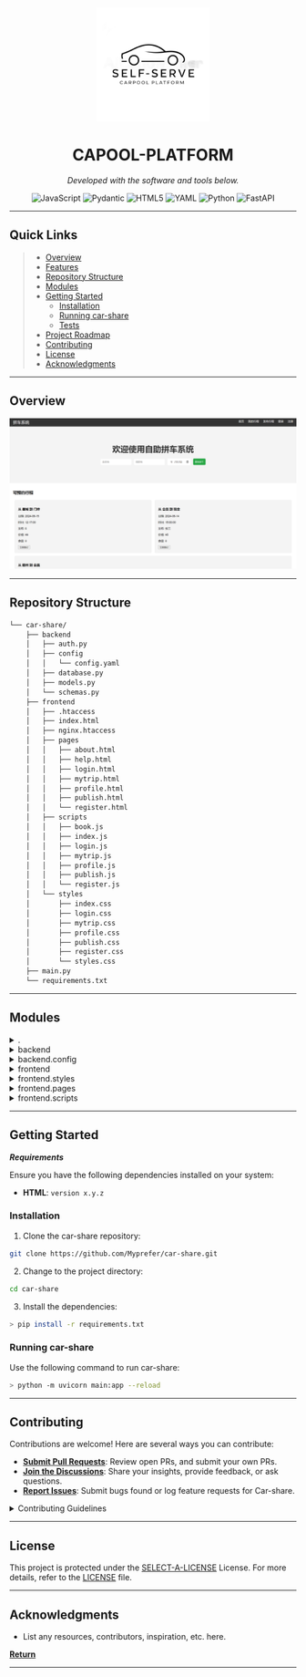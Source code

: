 <p align="center">
  <img src="https://raw.githubusercontent.com/Myprefer/ImageHost/main/202406131558394.png" width="200" />
</p>
<p align="center">
    <h1 align="center">CAPOOL-PLATFORM</h1>
</p>
<p align="center">
</p>

<p align="center">
		<em>Developed with the software and tools below.</em>
</p>
<p align="center">
	<img src="https://img.shields.io/badge/JavaScript-F7DF1E.svg?style=flat&logo=JavaScript&logoColor=black" alt="JavaScript">
	<img src="https://img.shields.io/badge/Pydantic-E92063.svg?style=flat&logo=Pydantic&logoColor=white" alt="Pydantic">
	<img src="https://img.shields.io/badge/HTML5-E34F26.svg?style=flat&logo=HTML5&logoColor=white" alt="HTML5">
	<img src="https://img.shields.io/badge/YAML-CB171E.svg?style=flat&logo=YAML&logoColor=white" alt="YAML">
	<img src="https://img.shields.io/badge/Python-3776AB.svg?style=flat&logo=Python&logoColor=white" alt="Python">
	<img src="https://img.shields.io/badge/FastAPI-009688.svg?style=flat&logo=FastAPI&logoColor=white" alt="FastAPI">
</p>
<hr>


##  Quick Links

> - [ Overview](#-overview)
> - [ Features](#-features)
> - [ Repository Structure](#-repository-structure)
> - [ Modules](#-modules)
> - [ Getting Started](#-getting-started)
>   - [ Installation](#-installation)
>   - [ Running car-share](#-running-car-share)
>   - [ Tests](#-tests)
> - [ Project Roadmap](#-project-roadmap)
> - [ Contributing](#-contributing)
> - [ License](#-license)
> - [ Acknowledgments](#-acknowledgments)

---

##  Overview

![](https://raw.githubusercontent.com/Myprefer/ImageHost/main/202406111156053.png)

---

##  Repository Structure

```sh
└── car-share/
    ├── backend
    │   ├── auth.py
    │   ├── config
    │   │   └── config.yaml
    │   ├── database.py
    │   ├── models.py
    │   └── schemas.py
    ├── frontend
    │   ├── .htaccess
    │   ├── index.html
    │   ├── nginx.htaccess
    │   ├── pages
    │   │   ├── about.html
    │   │   ├── help.html
    │   │   ├── login.html
    │   │   ├── mytrip.html
    │   │   ├── profile.html
    │   │   ├── publish.html
    │   │   └── register.html
    │   ├── scripts
    │   │   ├── book.js
    │   │   ├── index.js
    │   │   ├── login.js
    │   │   ├── mytrip.js
    │   │   ├── profile.js
    │   │   ├── publish.js
    │   │   └── register.js
    │   └── styles
    │       ├── index.css
    │       ├── login.css
    │       ├── mytrip.css
    │       ├── profile.css
    │       ├── publish.css
    │       ├── register.css
    │       └── styles.css
    ├── main.py
    └── requirements.txt
```

---

##  Modules

<details closed><summary>.</summary>


| File                                                         | Summary                         |
| ------------------------------------------------------------ | ------------------------------- |
| [main.py](https://github.com/Myprefer/car-share.git/blob/master/main.py) | <code>► INSERT-TEXT-HERE</code> |
| [requirements.txt](https://github.com/Myprefer/car-share.git/blob/master/requirements.txt) | <code>► INSERT-TEXT-HERE</code> |

</details>

<details closed><summary>backend</summary>


| File                                                         | Summary                         |
| ------------------------------------------------------------ | ------------------------------- |
| [schemas.py](https://github.com/Myprefer/car-share.git/blob/master/backend/schemas.py) | <code>► INSERT-TEXT-HERE</code> |
| [database.py](https://github.com/Myprefer/car-share.git/blob/master/backend/database.py) | <code>► INSERT-TEXT-HERE</code> |
| [auth.py](https://github.com/Myprefer/car-share.git/blob/master/backend/auth.py) | <code>► INSERT-TEXT-HERE</code> |
| [models.py](https://github.com/Myprefer/car-share.git/blob/master/backend/models.py) | <code>► INSERT-TEXT-HERE</code> |

</details>

<details closed><summary>backend.config</summary>


| File                                                         | Summary                         |
| ------------------------------------------------------------ | ------------------------------- |
| [config.yaml](https://github.com/Myprefer/car-share.git/blob/master/backend/config/config.yaml) | <code>► INSERT-TEXT-HERE</code> |

</details>

<details closed><summary>frontend</summary>


| File                                                         | Summary                         |
| ------------------------------------------------------------ | ------------------------------- |
| [.htaccess](https://github.com/Myprefer/car-share.git/blob/master/frontend/.htaccess) | <code>► INSERT-TEXT-HERE</code> |
| [index.html](https://github.com/Myprefer/car-share.git/blob/master/frontend/index.html) | <code>► INSERT-TEXT-HERE</code> |
| [nginx.htaccess](https://github.com/Myprefer/car-share.git/blob/master/frontend/nginx.htaccess) | <code>► INSERT-TEXT-HERE</code> |

</details>

<details closed><summary>frontend.styles</summary>


| File                                                         | Summary                         |
| ------------------------------------------------------------ | ------------------------------- |
| [mytrip.css](https://github.com/Myprefer/car-share.git/blob/master/frontend/styles/mytrip.css) | <code>► INSERT-TEXT-HERE</code> |
| [register.css](https://github.com/Myprefer/car-share.git/blob/master/frontend/styles/register.css) | <code>► INSERT-TEXT-HERE</code> |
| [styles.css](https://github.com/Myprefer/car-share.git/blob/master/frontend/styles/styles.css) | <code>► INSERT-TEXT-HERE</code> |
| [login.css](https://github.com/Myprefer/car-share.git/blob/master/frontend/styles/login.css) | <code>► INSERT-TEXT-HERE</code> |
| [profile.css](https://github.com/Myprefer/car-share.git/blob/master/frontend/styles/profile.css) | <code>► INSERT-TEXT-HERE</code> |
| [publish.css](https://github.com/Myprefer/car-share.git/blob/master/frontend/styles/publish.css) | <code>► INSERT-TEXT-HERE</code> |
| [index.css](https://github.com/Myprefer/car-share.git/blob/master/frontend/styles/index.css) | <code>► INSERT-TEXT-HERE</code> |

</details>

<details closed><summary>frontend.pages</summary>


| File                                                         | Summary                         |
| ------------------------------------------------------------ | ------------------------------- |
| [login.html](https://github.com/Myprefer/car-share.git/blob/master/frontend/pages/login.html) | <code>► INSERT-TEXT-HERE</code> |
| [profile.html](https://github.com/Myprefer/car-share.git/blob/master/frontend/pages/profile.html) | <code>► INSERT-TEXT-HERE</code> |
| [register.html](https://github.com/Myprefer/car-share.git/blob/master/frontend/pages/register.html) | <code>► INSERT-TEXT-HERE</code> |
| [help.html](https://github.com/Myprefer/car-share.git/blob/master/frontend/pages/help.html) | <code>► INSERT-TEXT-HERE</code> |
| [publish.html](https://github.com/Myprefer/car-share.git/blob/master/frontend/pages/publish.html) | <code>► INSERT-TEXT-HERE</code> |
| [mytrip.html](https://github.com/Myprefer/car-share.git/blob/master/frontend/pages/mytrip.html) | <code>► INSERT-TEXT-HERE</code> |
| [about.html](https://github.com/Myprefer/car-share.git/blob/master/frontend/pages/about.html) | <code>► INSERT-TEXT-HERE</code> |

</details>

<details closed><summary>frontend.scripts</summary>


| File                                                         | Summary                         |
| ------------------------------------------------------------ | ------------------------------- |
| [publish.js](https://github.com/Myprefer/car-share.git/blob/master/frontend/scripts/publish.js) | <code>► INSERT-TEXT-HERE</code> |
| [register.js](https://github.com/Myprefer/car-share.git/blob/master/frontend/scripts/register.js) | <code>► INSERT-TEXT-HERE</code> |
| [mytrip.js](https://github.com/Myprefer/car-share.git/blob/master/frontend/scripts/mytrip.js) | <code>► INSERT-TEXT-HERE</code> |
| [login.js](https://github.com/Myprefer/car-share.git/blob/master/frontend/scripts/login.js) | <code>► INSERT-TEXT-HERE</code> |
| [profile.js](https://github.com/Myprefer/car-share.git/blob/master/frontend/scripts/profile.js) | <code>► INSERT-TEXT-HERE</code> |
| [index.js](https://github.com/Myprefer/car-share.git/blob/master/frontend/scripts/index.js) | <code>► INSERT-TEXT-HERE</code> |
| [book.js](https://github.com/Myprefer/car-share.git/blob/master/frontend/scripts/book.js) | <code>► INSERT-TEXT-HERE</code> |

</details>

---

##  Getting Started

***Requirements***

Ensure you have the following dependencies installed on your system:

* **HTML**: `version x.y.z`

###  Installation

1. Clone the car-share repository:

```sh
git clone https://github.com/Myprefer/car-share.git
```

2. Change to the project directory:

```sh
cd car-share
```

3. Install the dependencies:

```sh
> pip install -r requirements.txt
```

###  Running car-share

Use the following command to run car-share:

```sh
> python -m uvicorn main:app --reload
```

---

##  Contributing

Contributions are welcome! Here are several ways you can contribute:

- **[Submit Pull Requests](https://github.com/Myprefer/car-share.git/blob/main/CONTRIBUTING.md)**: Review open PRs, and submit your own PRs.
- **[Join the Discussions](https://github.com/Myprefer/car-share.git/discussions)**: Share your insights, provide feedback, or ask questions.
- **[Report Issues](https://github.com/Myprefer/car-share.git/issues)**: Submit bugs found or log feature requests for Car-share.

<details closed>
    <summary>Contributing Guidelines</summary>


1. **Fork the Repository**: Start by forking the project repository to your GitHub account.

2. **Clone Locally**: Clone the forked repository to your local machine using a Git client.

   ```sh
   git clone https://github.com/Myprefer/car-share.git
   ```

3. **Create a New Branch**: Always work on a new branch, giving it a descriptive name.

   ```sh
   git checkout -b new-feature-x
   ```

4. **Make Your Changes**: Develop and test your changes locally.

5. **Commit Your Changes**: Commit with a clear message describing your updates.

   ```sh
   git commit -m 'Implemented new feature x.'
   ```

6. **Push to GitHub**: Push the changes to your forked repository.

   ```sh
   git push origin new-feature-x
   ```

7. **Submit a Pull Request**: Create a PR against the original project repository. Clearly describe the changes and their motivations.

Once your PR is reviewed and approved, it will be merged into the main branch.

</details>

---

##  License

This project is protected under the [SELECT-A-LICENSE](https://choosealicense.com/licenses) License. For more details, refer to the [LICENSE](https://choosealicense.com/licenses/) file.

---

##  Acknowledgments

- List any resources, contributors, inspiration, etc. here.

[**Return**](#-quick-links)

---
